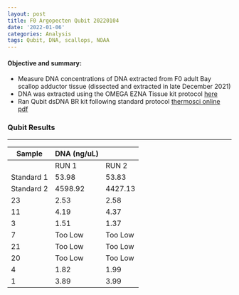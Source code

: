 ```yaml
---
layout: post
title: F0 Argopecten Qubit 20220104
date: '2022-01-06'
categories: Analysis
tags: Qubit, DNA, scallops, NOAA
---
```


#### **Objective and summary:**

- Measure DNA concentrations of DNA extracted from F0 adult Bay scallop adductor tissue (dissected and extracted in late December 2021)
- DNA was extracted using the OMEGA EZNA Tissue kit protocol [here](https://samgurr.github.io/SamJGurr_Lab_Notebook/Airradians-adult-DNA-extractions/)
- Ran Qubit dsDNA BR kit following standard protocol [thermosci online pdf](https://www.thermofisher.com/document-connect/document-connect.html?url=https%3A%2F%2Fassets.thermofisher.com%2FTFS-Assets%2FLSG%2Fmanuals%2FQubit_dsDNA_BR_Assay_UG.pdf)


### Qubit Results
----------

| Sample      | DNA (ng/uL)  |              |  
| ------      | -----------  |       -      |  
|             |    RUN 1     |     RUN 2    |      
| Standard 1 	|    53.98     |    53.83     |     
| Standard 2 	|   4598.92    |   4427.13    |     
| 23        	|     2.53     |     2.58     |     
| 11        	|     4.19     |     4.37     |    
| 3         	|     1.51     |     1.37     |     
| 7         	|     Too Low  |     Too Low  |     
| 21        	|     Too Low  |     Too Low  |      
| 20        	|     Too Low  |     Too Low  |      
| 4         	|     1.82     |     1.99     |     
| 1         	|     3.89     |     3.99     |     
